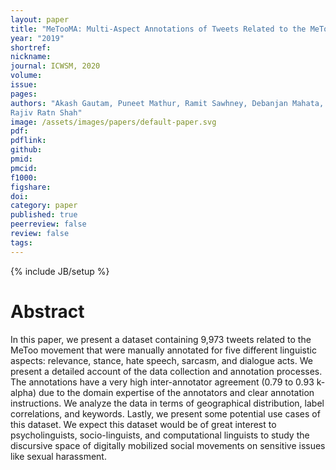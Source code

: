 ```yaml
---
layout: paper
title: "MeTooMA: Multi-Aspect Annotations of Tweets Related to the MeToo movement."
year: "2019"
shortref: 
nickname: 
journal: ICWSM, 2020
volume: 
issue: 
pages: 
authors: "Akash Gautam, Puneet Mathur, Ramit Sawhney, Debanjan Mahata, Rakesh Gosangi,
Rajiv Ratn Shah"
image: /assets/images/papers/default-paper.svg
pdf: 
pdflink: 
github: 
pmid: 
pmcid: 
f1000: 
figshare: 
doi: 
category: paper
published: true
peerreview: false
review: false
tags: 
---
```


{% include JB/setup %}

# Abstract

In this paper, we present a dataset containing 9,973 tweets related to the MeToo movement that were manually annotated for five different linguistic aspects: relevance, stance, hate speech, sarcasm, and dialogue acts. We present a detailed account of the data collection and annotation processes. The annotations have a very high inter-annotator agreement (0.79 to 0.93 k-alpha) due to the domain expertise of the annotators and clear annotation instructions. We analyze the data in terms of geographical distribution, label correlations, and keywords. Lastly, we present some potential use cases of this dataset. We expect this dataset would be of great interest to psycholinguists, socio-linguists, and computational linguists to study the discursive space of digitally mobilized social movements on sensitive issues like sexual harassment.